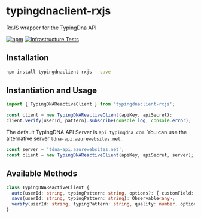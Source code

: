 # typingdnaclient-rxjs
RxJS wrapper for the TypingDna API

[![npm](https://img.shields.io/npm/v/typingdnaclient-rxjs)](https://www.npmjs.com/package/typingdnaclient)
[![Infrastructure Tests](https://www.bridgecrew.cloud/badges/github/aerabi/typingdnaclient-rxjs/general)](https://www.bridgecrew.cloud/link/badge?vcs=github&fullRepo=aerabi%2Ftypingdnaclient-rxjs&benchmark=INFRASTRUCTURE+SECURITY)

## Installation
```bash
npm install typingdnaclient-rxjs --save
```

## Instantiation and Usage
```typescript
import { TypingDNAReactiveClient } from 'typingdnaclient-rxjs';

const client = new TypingDNAReactiveClient(apiKey, apiSecret);
client.verify(userId, pattern).subscribe(console.log, console.error);
```

The default TypingDNA API Server is `api.typingdna.com`.
You can use the alternative server `tdna-api.azurewebsites.net`.
```typescript
const server = 'tdna-api.azurewebsites.net';
const client = new TypingDNAReactiveClient(apiKey, apiSecret, server);
```

## Available Methods
```typescript
class TypingDNAReactiveClient {
  auto(userId: string, typingPattern: string, options?: { customField: any }): Observable<any>;
  save(userId: string, typingPattern: string): Observable<any>;
  verify(userId: string, typingPattern: string, quality: number, options: { deviceSimilarityOnly: boolean }): Observable<any>;
}
```

